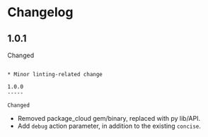 Changelog
=========

1.0.1
-----

Changed
~~~~~~~

* Minor linting-related change

1.0.0
-----

Changed
~~~~~~~

* Removed package_cloud gem/binary, replaced with py lib/API.
* Add `debug` action parameter, in addition to the existing `concise`.
